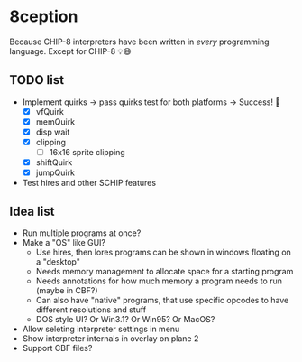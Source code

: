 # 8ception

Because CHIP-8 interpreters have been written in *every* programming language. Except for CHIP-8 💡😄

## TODO list

  * Implement quirks -> pass quirks test for both platforms -> Success! 🎉
    * [x] vfQuirk
    * [x] memQuirk
    * [x] disp wait
    * [x] clipping
      * [ ] 16x16 sprite clipping
    * [x] shiftQuirk
    * [x] jumpQuirk
  * Test hires and other SCHIP features

## Idea list

  * Run multiple programs at once?
  * Make a "OS" like GUI?
    * Use hires, then lores programs can be shown in windows floating on a "desktop"
    * Needs memory management to allocate space for a starting program
    * Needs annotations for how much memory a program needs to run (maybe in CBF?)
    * Can also have "native" programs, that use specific opcodes to have different resolutions and stuff
    * DOS style UI? Or Win3.1? Or Win95? Or MacOS?
  * Allow seleting interpreter settings in menu
  * Show interpreter internals in overlay on plane 2
  * Support CBF files?
  